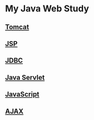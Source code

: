 # My Java Web Study

## [Tomcat](note/Tomcat.md)
## [JSP](note/JSP.md)
## [JDBC](note/JDBC.md)
## [Java Servlet](note/Servlet.md)
## [JavaScript](note/JavaScript.md)
## [AJAX](note/Ajax.md)
